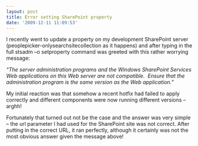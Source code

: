 ```yaml
---
layout: post
title: Error setting SharePoint property
date: '2009-12-11 11:09:53'
---
```


I recently went to update a property on my development SharePoint server (peoplepicker-onlysearchsitecollection as it happens) and after typing in the full stsadm –o setproperty command was greeted with this rather worrying message:

<em>“The server administration programs and the Windows SharePoint Services Web applications on this Web server are not compatible.  Ensure that the administration program is the same version as the Web application.”</em>

My initial reaction was that somehow a recent hotfix had failed to apply correctly and different components were now running different versions – arghh!

Fortunately that turned out not be the case and the answer was very simple – the url parameter I had used for the SharePoint site was not correct. After putting in the correct URL, it ran perfectly, although it certainly was not the most obvious answer given the message above!